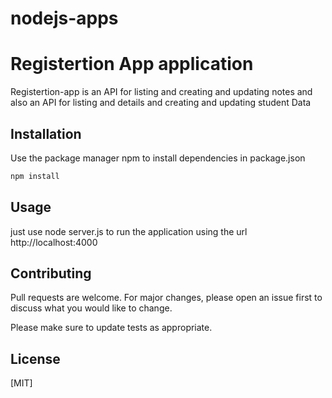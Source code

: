 # nodejs-apps
# Registertion App application

Registertion-app is an API for listing and creating and updating notes and also an API for listing and details and creating and updating student Data 

## Installation

Use the package manager npm to install dependencies in package.json 
```bash
npm install
```

## Usage

just use node server.js to run the application using the url http://localhost:4000

## Contributing
Pull requests are welcome. For major changes, please open an issue first to discuss what you would like to change.

Please make sure to update tests as appropriate.

## License
[MIT]
